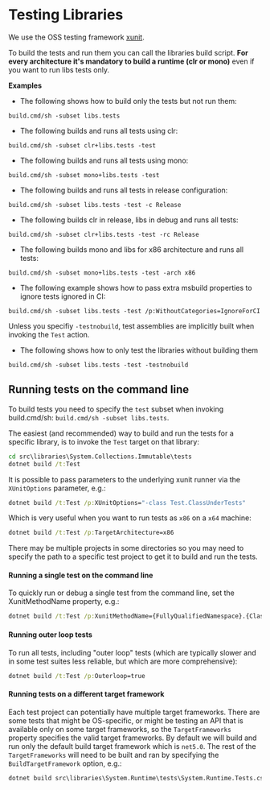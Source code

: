 # Testing Libraries

We use the OSS testing framework [xunit](http://xunit.github.io/).

To build the tests and run them you can call the libraries build script. **For every architecture it's mandatory to build a runtime (clr or mono)** even if you want to run libs tests only.

**Examples**
- The following shows how to build only the tests but not run them:
```
build.cmd/sh -subset libs.tests
```

- The following builds and runs all tests using clr:
```
build.cmd/sh -subset clr+libs.tests -test
```

- The following builds and runs all tests using mono:
```
build.cmd/sh -subset mono+libs.tests -test
```

- The following builds and runs all tests in release configuration:
```
build.cmd/sh -subset libs.tests -test -c Release
```

- The following builds clr in release, libs in debug and runs all tests:
```
build.cmd/sh -subset clr+libs.tests -test -rc Release
```

- The following builds mono and libs for x86 architecture and runs all tests:
```
build.cmd/sh -subset mono+libs.tests -test -arch x86
```

- The following example shows how to pass extra msbuild properties to ignore tests ignored in CI:
```
build.cmd/sh -subset libs.tests -test /p:WithoutCategories=IgnoreForCI
```

Unless you specifiy `-testnobuild`, test assemblies are implicitly built when invoking the `Test` action.
- The following shows how to only test the libraries without building them
```
build.cmd/sh -subset libs.tests -test -testnobuild
```

## Running tests on the command line

To build tests you need to specify the `test` subset when invoking build.cmd/sh: `build.cmd/sh -subset libs.tests`.

The easiest (and recommended) way to build and run the tests for a specific library, is to invoke the `Test` target on that library:
```cmd
cd src\libraries\System.Collections.Immutable\tests
dotnet build /t:Test
```

It is possible to pass parameters to the underlying xunit runner via the `XUnitOptions` parameter, e.g.:
```cmd
dotnet build /t:Test /p:XUnitOptions="-class Test.ClassUnderTests"
```

Which is very useful when you want to run tests as `x86` on a `x64` machine:
```cmd
dotnet build /t:Test /p:TargetArchitecture=x86
```

There may be multiple projects in some directories so you may need to specify the path to a specific test project to get it to build and run the tests.

#### Running a single test on the command line

To quickly run or debug a single test from the command line, set the XunitMethodName property, e.g.:
```cmd
dotnet build /t:Test /p:XunitMethodName={FullyQualifiedNamespace}.{ClassName}.{MethodName}
```

#### Running outer loop tests

To run all tests, including "outer loop" tests (which are typically slower and in some test suites less reliable, but which are more comprehensive):
```cmd
dotnet build /t:Test /p:Outerloop=true
```

#### Running tests on a different target framework

Each test project can potentially have multiple target frameworks. There are some tests that might be OS-specific, or might be testing an API that is available only on some target frameworks, so the `TargetFrameworks` property specifies the valid target frameworks. By default we will build and run only the default build target framework which is `net5.0`. The rest of the `TargetFrameworks` will need to be built and ran by specifying the `BuildTargetFramework` option, e.g.:
```cmd
dotnet build src\libraries\System.Runtime\tests\System.Runtime.Tests.csproj /p:BuildTargetFramework=net472
```
